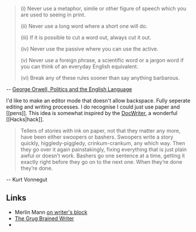 > (i) Never use a metaphor, simile or other figure of speech which you are used to seeing in print.
> 
> (ii) Never use a long word where a short one will do.
> 
> (iii) If it is possible to cut a word out, always cut it out.
> 
> (iv) Never use the passive where you can use the active.
> 
> (v) Never use a foreign phrase, a scientific word or a jargon word if you can think of an everyday English equivalent.
> 
> (vi) Break any of these rules sooner than say anything barbarous.

-- [George Orwell, Politics and the English Language](https://gutenberg.net.au/ebooks02/0200151h.html)

I'd like to make an editor mode that doesn't allow backspace. Fully seperate editing and writing processes.  I do recognise I could just use paper and [[pens]].  This idea is somewhat inspired by the [DocWriter](https://jsomers.net/blog/docwriter), a wonderful [[Hacks|hack]].

> Tellers of stories with ink on paper, not that they matter any more, have been either swoopers or bashers. Swoopers write a story quickly, higgledy-piggledy, crinkum-crankum, any which way. Then they go over it again painstakingly, fixing everything that is just plain awful or doesn’t work. Bashers go one sentence at a time, getting it exactly right before they go on to the next one. When they’re done they’re done.

-- Kurt Vonnegut

## Links 

- Merlin Mann [on writer's block](http://www.43folders.com/2004/11/18/hack-your-way-out-of-writers-block)
- [The Grug Brained Writer](https://www.autodidacts.io/grug/)
- 